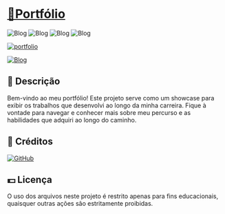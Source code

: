 # [🔗Portfólio](https://matheuscarvie.vercel.app/)
![Blog](https://img.shields.io/badge/React-20232A?style=for-the-badge&logo=react&logoColor=61DAFB)
![Blog](https://img.shields.io/badge/JavaScript-F7DF1E?style=for-the-badge&logo=javascript&logoColor=black)
![Blog](https://img.shields.io/badge/HTML5-E34F26?style=for-the-badge&logo=html5&logoColor=white)
![Blog](https://img.shields.io/badge/CSS3-1572B6?style=for-the-badge&logo=css3&logoColor=white)

[![portfolio](https://github.com/MatheusCarvie/portfolio/assets/89232821/bbf53fea-d003-4671-a12d-45158d8e5232)](https://matheuscarvie.vercel.app/)

[![Blog](https://img.shields.io/badge/LinkedIn-0077B5?style=for-the-badge&logo=linkedin&logoColor=white)](https://www.linkedin.com/in/matheuscarvie/)

## 📑 Descrição
Bem-vindo ao meu portfólio! Este projeto serve como um showcase para exibir os trabalhos que desenvolvi ao longo da minha carreira. Fique à vontade para navegar e conhecer mais sobre meu percurso e as habilidades que adquiri ao longo do caminho.

## 🔨 Créditos
[![GitHub](https://img.shields.io/badge/GitHub-MatheusCarvie-181717?style=flat&logo=github)](https://github.com/MatheusCarvie)

## 💵 Licença
O uso dos arquivos neste projeto é restrito apenas para fins educacionais, quaisquer outras ações são estritamente proibidas.
